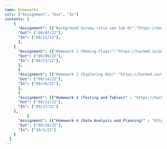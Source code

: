 ```yaml
---
name: Homeworks
cols: ["Assignment", "Out", "In"]
contents: [
    {
      "Assignment": [{"Background Survey (also see lab 0)":"https://docs.google.com/forms/d/e/1FAIpQLSexNJYf4HO6UGUwbak_V2O9NI8aGwSzLO7-mJJ-zY0R5spP3g/viewform?usp=sf_link"}],
      "Out": ["09/07/22"],
      "In": ["09/11/22"],
      },
	{
      "Assignment": [{"Homework 1 (Making Flags)":"https://hackmd.io/@cs111/hw1-f22"}],
      "Out": ["09/09/22"],
      "In": ["09/13/22"],
      },
	  {
      "Assignment": [{"Homework 2 (Exploring Ads)":"https://hackmd.io/@cs111/hw2-f22"}],
      "Out": ["09/14/22"],
      "In": ["09/20/22"],
      },
	  {
      "Assignment": [{"Homework 3 (Testing and Tables)" : "https://hackmd.io/@cs111/hw3-f22"}],
      "Out": ["09/21/22"],
      "In": ["09/27/22"]
    },
    	  {
      "Assignment": [{"Homework 4 (Data Analysis and Planning)" : "https://hackmd.io/@cs111/hw4-f22"}],
      "Out": ["09/28/22"],
      "In": ["10/4/22"]
    }
  ]
---
```



